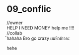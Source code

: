 # 09_conflic  
//owner  
HELP I NEED MONEY help me !!!!  
//collab  
้hahaha Bro go crazy
ผมหิวข้าวอะ  


hehe